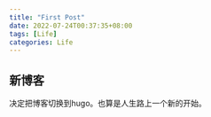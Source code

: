 ```yaml
---
title: "First Post"
date: 2022-07-24T00:37:35+08:00
tags: [Life]
categories: Life
---
```


## 新博客
决定把博客切换到hugo。也算是人生路上一个新的开始。